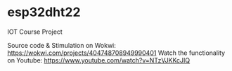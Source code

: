 # esp32dht22
IOT Course Project

 Source code & Stimulation on Wokwi: https://wokwi.com/projects/404748708949990401
 Watch the functionality on Youtube: https://www.youtube.com/watch?v=NTzVJKKcJIQ
